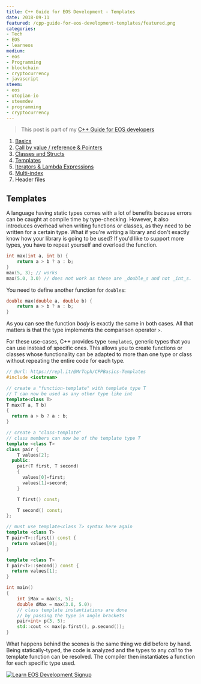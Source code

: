 ```yaml
---
title: C++ Guide for EOS Development - Templates
date: 2018-09-11
featured: /cpp-guide-for-eos-development-templates/featured.png
categories:
- Tech
- EOS
- learneos
medium:
- eos
- Programming
- blockchain
- cryptocurrency
- javascript
steem:
- eos
- utopian-io
- steemdev
- programming
- cryptocurrency
---
```


> This post is part of my [C++ Guide for EOS developers](/categories/learneos)

1. [Basics](/cpp-guide-for-eos-development-basics/)
1. [Call by value / reference & Pointers](/cpp-guide-for-eos-development-call-by-value-reference/)
1. [Classes and Structs](/cpp-guide-for-eos-development-classes-and-structs/)
1. [Templates](/cpp-guide-for-eos-development-templates)
1. [Iterators & Lambda Expressions](/cpp-guide-for-eos-development-iterators-lambda-expressions)
1. [Multi-index](/cpp-guide-for-eos-development-multi-index)
1. Header files

## Templates

A language having static types comes with a lot of benefits because errors can be caught at compile time by type-checking.
However, it also introduces overhead when writing functions or classes, as they need to be written for a certain type.
What if you're writing a library and don't exactly know how your library is going to be used?
If you'd like to support more types, you have to repeat yourself and overload the function.

```cpp
int max(int a, int b) {
    return a > b ? a : b;
}
max(5, 3); // works
max(5.0, 3.0) // does not work as these are _double_s and not _int_s.
```

You need to define another function for `double`s:

```cpp
double max(double a, double b) {
    return a > b ? a : b;
}
```

As you can see the function _body_ is exactly the same in both cases. All that matters is that the type implements the comparison operator `>`.

For these use-cases, C++ provides type `template`s, generic types that you can use instead of specific ones.
This allows you to create functions or classes whose functionality can be adapted to more than one type or class without repeating the entire code for each type.

```cpp
// @url: https://repl.it/@MrToph/CPPBasics-Templates
#include <iostream>

// create a "function-template" with template type T
// T can now be used as any other type like int
template<class T>
T max(T a, T b)
{
  return a > b ? a : b;
}

// create a "class-template"
// class members can now be of the template type T
template <class T>
class pair {
    T values[2];
  public:
    pair(T first, T second)
    {
      values[0]=first;
      values[1]=second;
    }

    T first() const;

    T second() const;
};

// must use template<class T> syntax here again
template <class T>
T pair<T>::first() const {
  return values[0];
}

template <class T>
T pair<T>::second() const {
  return values[1];
}

int main()
{
    int iMax = max(3, 5);
    double dMax = max(3.0, 5.0);
    // class template instantiations are done
    // by passing the type in angle brackets
    pair<int> p(3, 5);
    std::cout << max(p.first(), p.second());
}

```

What happens behind the scenes is the same thing we did before by hand.
Being statically-typed, the code is analyzed and the types to any _call_ to the template function can be resolved.
The compiler then instantiates a function for each specific type used.

[![Learn EOS Development Signup](https://cmichel.io/images/learneos_subscribe.png)](https://learneos.one#modal)

